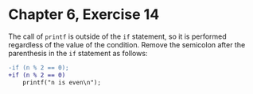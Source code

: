 # Chapter 6, Exercise 14

The call of `printf` is outside of the `if` statement, so it is performed
regardless of the value of the condition. Remove the semicolon after the
parenthesis in the `if` statement as follows:

```diff
-if (n % 2 == 0);
+if (n % 2 == 0)
	printf("n is even\n");
```
